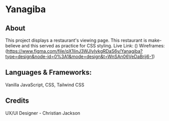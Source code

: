 # Yanagiba

## About
This project displays a restaurant's viewing page. This restaurant is make-believe and this served as practice for CSS styling.
Live Link: ()
Wireframes: (https://www.figma.com/file/qX1IinJ3WJIyIvkgRDaS6y/Yanagiba?type=design&node-id=0%3A1&mode=design&t=WnSAn06VeDaBrij6-1)


## Languages & Frameworks: 
Vanilla JavaScript, CSS, Tailwind CSS

## Credits
UX/UI Designer - Christian Jackson



